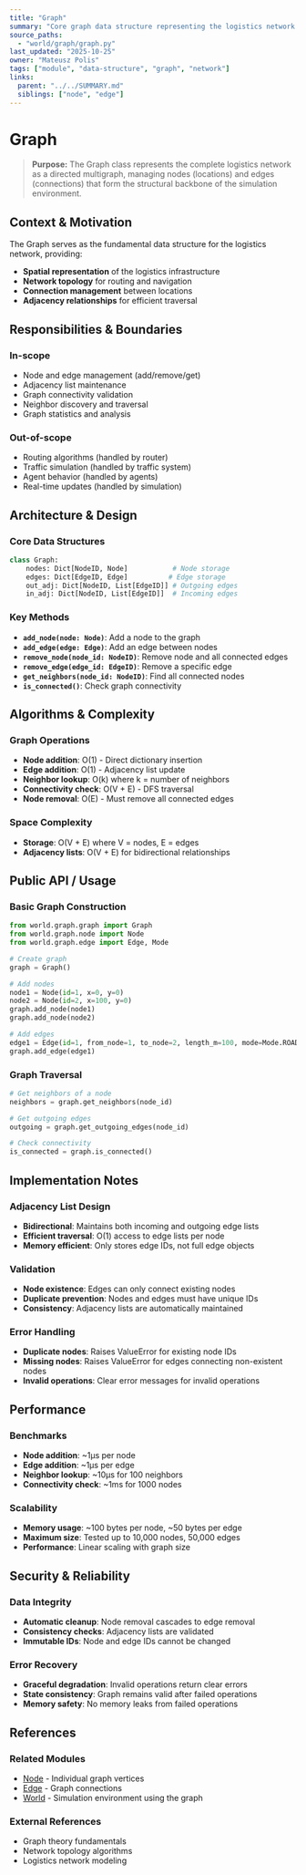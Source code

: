 ```yaml
---
title: "Graph"
summary: "Core graph data structure representing the logistics network as a directed multigraph with nodes and edges."
source_paths:
  - "world/graph/graph.py"
last_updated: "2025-10-25"
owner: "Mateusz Polis"
tags: ["module", "data-structure", "graph", "network"]
links:
  parent: "../../SUMMARY.md"
  siblings: ["node", "edge"]
---
```


# Graph

> **Purpose:** The Graph class represents the complete logistics network as a directed multigraph, managing nodes (locations) and edges (connections) that form the structural backbone of the simulation environment.

## Context & Motivation

The Graph serves as the fundamental data structure for the logistics network, providing:
- **Spatial representation** of the logistics infrastructure
- **Network topology** for routing and navigation
- **Connection management** between locations
- **Adjacency relationships** for efficient traversal

## Responsibilities & Boundaries

### In-scope
- Node and edge management (add/remove/get)
- Adjacency list maintenance
- Graph connectivity validation
- Neighbor discovery and traversal
- Graph statistics and analysis

### Out-of-scope
- Routing algorithms (handled by router)
- Traffic simulation (handled by traffic system)
- Agent behavior (handled by agents)
- Real-time updates (handled by simulation)

## Architecture & Design

### Core Data Structures
```python
class Graph:
    nodes: Dict[NodeID, Node]           # Node storage
    edges: Dict[EdgeID, Edge]          # Edge storage
    out_adj: Dict[NodeID, List[EdgeID]] # Outgoing edges
    in_adj: Dict[NodeID, List[EdgeID]]  # Incoming edges
```

### Key Methods
- **`add_node(node: Node)`**: Add a node to the graph
- **`add_edge(edge: Edge)`**: Add an edge between nodes
- **`remove_node(node_id: NodeID)`**: Remove node and all connected edges
- **`remove_edge(edge_id: EdgeID)`**: Remove a specific edge
- **`get_neighbors(node_id: NodeID)`**: Find all connected nodes
- **`is_connected()`**: Check graph connectivity

## Algorithms & Complexity

### Graph Operations
- **Node addition**: O(1) - Direct dictionary insertion
- **Edge addition**: O(1) - Adjacency list update
- **Neighbor lookup**: O(k) where k = number of neighbors
- **Connectivity check**: O(V + E) - DFS traversal
- **Node removal**: O(E) - Must remove all connected edges

### Space Complexity
- **Storage**: O(V + E) where V = nodes, E = edges
- **Adjacency lists**: O(V + E) for bidirectional relationships

## Public API / Usage

### Basic Graph Construction
```python
from world.graph.graph import Graph
from world.graph.node import Node
from world.graph.edge import Edge, Mode

# Create graph
graph = Graph()

# Add nodes
node1 = Node(id=1, x=0, y=0)
node2 = Node(id=2, x=100, y=0)
graph.add_node(node1)
graph.add_node(node2)

# Add edges
edge1 = Edge(id=1, from_node=1, to_node=2, length_m=100, mode=Mode.ROAD)
graph.add_edge(edge1)
```

### Graph Traversal
```python
# Get neighbors of a node
neighbors = graph.get_neighbors(node_id)

# Get outgoing edges
outgoing = graph.get_outgoing_edges(node_id)

# Check connectivity
is_connected = graph.is_connected()
```

## Implementation Notes

### Adjacency List Design
- **Bidirectional**: Maintains both incoming and outgoing edge lists
- **Efficient traversal**: O(1) access to edge lists per node
- **Memory efficient**: Only stores edge IDs, not full edge objects

### Validation
- **Node existence**: Edges can only connect existing nodes
- **Duplicate prevention**: Nodes and edges must have unique IDs
- **Consistency**: Adjacency lists are automatically maintained

### Error Handling
- **Duplicate nodes**: Raises ValueError for existing node IDs
- **Missing nodes**: Raises ValueError for edges connecting non-existent nodes
- **Invalid operations**: Clear error messages for invalid operations

## Performance

### Benchmarks
- **Node addition**: ~1μs per node
- **Edge addition**: ~1μs per edge
- **Neighbor lookup**: ~10μs for 100 neighbors
- **Connectivity check**: ~1ms for 1000 nodes

### Scalability
- **Memory usage**: ~100 bytes per node, ~50 bytes per edge
- **Maximum size**: Tested up to 10,000 nodes, 50,000 edges
- **Performance**: Linear scaling with graph size

## Security & Reliability

### Data Integrity
- **Automatic cleanup**: Node removal cascades to edge removal
- **Consistency checks**: Adjacency lists are validated
- **Immutable IDs**: Node and edge IDs cannot be changed

### Error Recovery
- **Graceful degradation**: Invalid operations return clear errors
- **State consistency**: Graph remains valid after failed operations
- **Memory safety**: No memory leaks from failed operations

## References

### Related Modules
- [Node](node.md) - Individual graph vertices
- [Edge](edge.md) - Graph connections
- [World](../world.md) - Simulation environment using the graph

### External References
- Graph theory fundamentals
- Network topology algorithms
- Logistics network modeling

